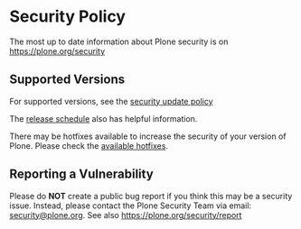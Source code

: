 # Security Policy

The most up to date information about Plone security is on https://plone.org/security

## Supported Versions

For supported versions, see the [security update policy](https://plone.org/security/update-policy)

The [release schedule](https://plone.org/download/release-schedule) also has helpful information.

There may be hotfixes available to increase the security of your version of Plone. Please check the [available hotfixes](https://plone.org/security/hotfixes).

## Reporting a Vulnerability

Please do **NOT** create a public bug report if you think this may be a security issue.
Instead, please contact the Plone Security Team via email: security@plone.org.
See also https://plone.org/security/report
